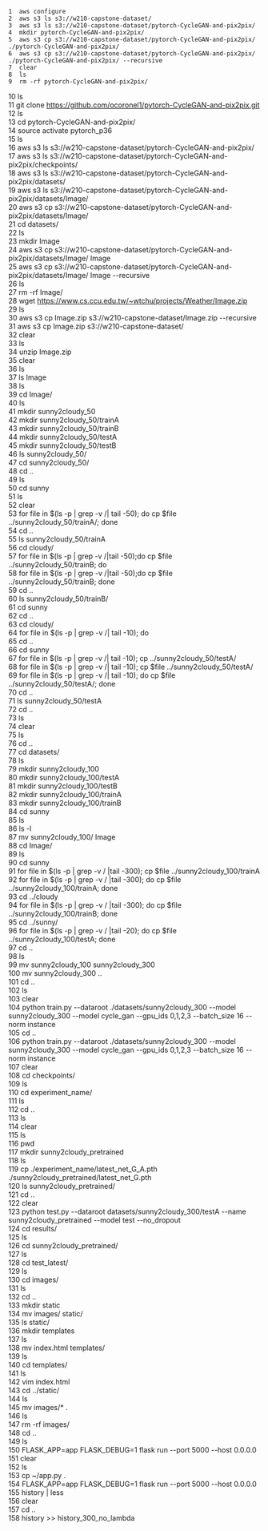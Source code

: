    1  aws configure  
    2  aws s3 ls s3://w210-capstone-dataset/  
    3  aws s3 ls s3://w210-capstone-dataset/pytorch-CycleGAN-and-pix2pix/  
    4  mkdir pytorch-CycleGAN-and-pix2pix/  
    5  aws s3 cp s3://w210-capstone-dataset/pytorch-CycleGAN-and-pix2pix/ ./pytorch-CycleGAN-and-pix2pix/  
    6  aws s3 cp s3://w210-capstone-dataset/pytorch-CycleGAN-and-pix2pix/ ./pytorch-CycleGAN-and-pix2pix/ --recursive  
    7  clear  
    8  ls  
    9  rm -rf pytorch-CycleGAN-and-pix2pix/  
   10  ls  
   11  git clone https://github.com/ocoronel1/pytorch-CycleGAN-and-pix2pix.git  
   12  ls  
   13  cd pytorch-CycleGAN-and-pix2pix/  
   14  source activate pytorch_p36  
   15  ls  
   16  aws s3 ls s3://w210-capstone-dataset/pytorch-CycleGAN-and-pix2pix/  
   17  aws s3 ls s3://w210-capstone-dataset/pytorch-CycleGAN-and-pix2pix/checkpoints/  
   18  aws s3 ls s3://w210-capstone-dataset/pytorch-CycleGAN-and-pix2pix/datasets/  
   19  aws s3 ls s3://w210-capstone-dataset/pytorch-CycleGAN-and-pix2pix/datasets/Image/  
   20  aws s3 cp s3://w210-capstone-dataset/pytorch-CycleGAN-and-pix2pix/datasets/Image/    
   21  cd datasets/  
   22  ls  
   23  mkdir Image  
   24  aws s3 cp s3://w210-capstone-dataset/pytorch-CycleGAN-and-pix2pix/datasets/Image/  Image  
   25  aws s3 cp s3://w210-capstone-dataset/pytorch-CycleGAN-and-pix2pix/datasets/Image/  Image --recursive  
   26  ls  
   27  rm -rf Image/  
   28  wget https://www.cs.ccu.edu.tw/~wtchu/projects/Weather/Image.zip  
   29  ls  
   30  aws s3 cp Image.zip s3://w210-capstone-dataset/Image.zip --recursive  
   31  aws s3 cp Image.zip s3://w210-capstone-dataset/   
   32  clear  
   33  ls  
   34  unzip Image.zip  
   35  clear  
   36  ls  
   37  ls Image  
   38  ls  
   39  cd Image/  
   40  ls  
   41  mkdir sunny2cloudy_50  
   42  mkdir sunny2cloudy_50/trainA  
   43  mkdir sunny2cloudy_50/trainB  
   44  mkdir sunny2cloudy_50/testA  
   45  mkdir sunny2cloudy_50/testB  
   46  ls sunny2cloudy_50/  
   47  cd sunny2cloudy_50/  
   48  cd ..  
   49  ls  
   50  cd sunny  
   51  ls  
   52  clear  
   53  for file in $(ls -p | grep -v /| tail -50); do  cp $file ../sunny2cloudy_50/trainA/; done  
   54  cd ..  
   55  ls sunny2cloudy_50/trainA  
   56  cd cloudy/  
   57  for file in $(ls -p | grep -v /|tail -50);do cp $file ../sunny2cloudy_50/trainB; do  
   58  for file in $(ls -p | grep -v /|tail -50);do cp $file ../sunny2cloudy_50/trainB; done  
   59  cd ..  
   60  ls sunny2cloudy_50/trainB/  
   61  cd sunny  
   62  cd ..  
   63  cd cloudy/  
   64  for file in $(ls -p | grep -v /| tail -10); do   
   65  cd ..  
   66  cd sunny  
   67  for file in $(ls -p | grep -v /| tail -10); cp ../sunny2cloudy_50/testA/  
   68  for file in $(ls -p | grep -v /| tail -10); cp $file ../sunny2cloudy_50/testA/  
   69  for file in $(ls -p | grep -v /| tail -10); do cp $file ../sunny2cloudy_50/testA/; done  
   70  cd ..  
   71  ls sunny2cloudy_50/testA  
   72  cd ..  
   73  ls  
   74  clear  
   75  ls  
   76  cd ..  
   77  cd datasets/  
   78  ls  
   79  mkdir sunny2cloudy_100  
   80  mkdir sunny2cloudy_100/testA  
   81  mkdir sunny2cloudy_100/testB  
   82  mkdir sunny2cloudy_100/trainA  
   83  mkdir sunny2cloudy_100/trainB  
   84  cd sunny  
   85  ls  
   86  ls -l  
   87  mv sunny2cloudy_100/ Image  
   88  cd Image/  
   89  ls  
   90  cd sunny  
   91  for file in $(ls -p | grep -v / |tail -300); cp $file ../sunny2cloudy_100/trainA  
   92  for file in $(ls -p | grep -v / |tail -300); do cp $file ../sunny2cloudy_100/trainA; done  
   93  cd ../cloudy  
   94  for file in $(ls -p | grep -v / |tail -300); do cp $file ../sunny2cloudy_100/trainB; done  
   95  cd ../sunny/  
   96  for file in $(ls -p | grep -v / |tail -20); do cp $file ../sunny2cloudy_100/testA; done  
   97  cd ..  
   98  ls  
   99  mv sunny2cloudy_100 sunny2cloudy_300  
  100  mv sunny2cloudy_300 ..  
  101  cd ..  
  102  ls  
  103  clear  
  104  python train.py --dataroot ./datasets/sunny2cloudy_300 --model sunny2cloudy_300 --model cycle_gan --gpu_ids 0,1,2,3 --batch_size 16 --norm instance   
  105  cd ..  
  106  python train.py --dataroot ./datasets/sunny2cloudy_300 --model sunny2cloudy_300 --model cycle_gan --gpu_ids 0,1,2,3 --batch_size 16 --norm instance   
  107  clear  
  108  cd checkpoints/  
  109  ls  
  110  cd experiment_name/  
  111  ls  
  112  cd ..  
  113  ls  
  114  clear  
  115  ls  
  116  pwd  
  117  mkdir sunny2cloudy_pretrained  
  118  ls  
  119  cp ./experiment_name/latest_net_G_A.pth ./sunny2cloudy_pretrained/latest_net_G.pth  
  120  ls sunny2cloudy_pretrained/  
  121  cd ..  
  122  clear  
  123  python test.py --dataroot datasets/sunny2cloudy_300/testA --name sunny2cloudy_pretrained --model test --no_dropout  
  124  cd results/  
  125  ls  
  126  cd sunny2cloudy_pretrained/  
  127  ls  
  128  cd test_latest/  
  129  ls  
  130  cd images/  
  131  ls  
  132  cd ..  
  133  mkdir static  
  134  mv images/ static/  
  135  ls static/  
  136  mkdir templates  
  137  ls  
  138  mv index.html templates/  
  139  ls  
  140  cd templates/  
  141  ls  
  142  vim index.html   
  143  cd ../static/  
  144  ls  
  145  mv images/* .  
  146  ls  
  147  rm -rf images/  
  148  cd ..  
  149  ls  
  150  FLASK_APP=app FLASK_DEBUG=1 flask run --port 5000 --host 0.0.0.0  
  151  clear  
  152  ls  
  153  cp ~/app.py .  
  154  FLASK_APP=app FLASK_DEBUG=1 flask run --port 5000 --host 0.0.0.0  
  155  history | less  
  156  clear  
  157  cd ..  
  158  history >> history_300_no_lambda  
